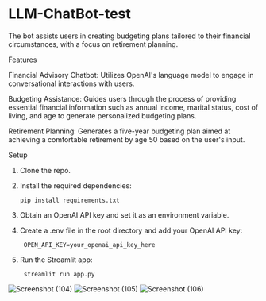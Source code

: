 # LLM-ChatBot-test




  The bot assists users in creating budgeting plans tailored to their financial circumstances, with a focus on retirement planning.

Features

  Financial Advisory Chatbot: Utilizes OpenAI's language model to engage in conversational interactions with users.

  Budgeting Assistance: Guides users through the process of providing essential financial information such as annual income, marital status, cost of living, and age to generate personalized budgeting plans.

  Retirement Planning: Generates a five-year budgeting plan aimed at achieving a comfortable retirement by age 50 based on the user's input.

Setup

  1. Clone the repo.
  2. Install the required dependencies:
     
         pip install requirements.txt
         
  4. Obtain an OpenAI API key and set it as an environment variable.

  6. Create a .env file in the root directory and add your OpenAI API key:
     
          OPEN_API_KEY=your_openai_api_key_here
  7. Run the Streamlit app:
     
          streamlit run app.py



![Screenshot (104)](https://github.com/bhupendra1024/LLM-ChatBot-test/assets/68160975/8e378d65-4346-4341-a0a6-6051b6ddafa7)
![Screenshot (105)](https://github.com/bhupendra1024/LLM-ChatBot-test/assets/68160975/c22859b2-a368-466c-ab4f-6f87e78c68fb)
![Screenshot (106)](https://github.com/bhupendra1024/LLM-ChatBot-test/assets/68160975/c68ffbe3-31ab-4267-a37e-f98d4e4f78cc)






